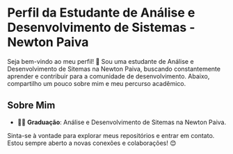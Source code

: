 # Perfil da Estudante de Análise e Desenvolvimento de Sistemas - Newton Paiva

Seja bem-vindo ao meu perfil! 👋 Sou uma estudante de Análise e Desenvolvimento de Sitemas na Newton Paiva, buscando constantemente aprender e contribuir para a comunidade de desenvolvimento. Abaixo, compartilho um pouco sobre mim e meu percurso acadêmico.

## Sobre Mim

- 👨‍🎓 **Graduação**: Análise e Desenvolvimento de Sitemas na Newton Paiva.

Sinta-se à vontade para explorar meus repositórios e entrar em contato. Estou sempre aberto a novas conexões e colaborações! 😊
